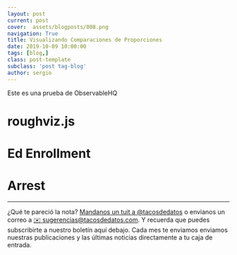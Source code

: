 ```yaml
---
layout: post
current: post
cover:  assets/blogposts/008.png
navigation: True
title: Visualizando Comparaciones de Proporciones
date: 2019-10-09 10:00:00
tags: [blog,]
class: post-template
subclass: 'post tag-blog'
author: sergio
---
```


Este es una prueba de ObservableHQ

# roughviz.js

<div id="observablehq-4142ff84"></div>
<script type="module">
import {Runtime, Inspector} from "https://cdn.jsdelivr.net/npm/@observablehq/runtime@4/dist/runtime.js";
import define from "https://api.observablehq.com/d/f6579491c0a05e07.js?v=3";
const inspect = Inspector.into("#observablehq-4142ff84");
(new Runtime).module(define, name => (name === "chart") && inspect());
</script>

# Ed Enrollment

<div id="observablehq-af0efbd3"></div>
<script type="module">
import {Runtime, Inspector} from "https://cdn.jsdelivr.net/npm/@observablehq/runtime@4/dist/runtime.js";
import define from "https://api.observablehq.com/d/4ce8311e7c8f46df.js?v=3";
const inspect = Inspector.into("#observablehq-af0efbd3");
(new Runtime).module(define, name => (name === "chart") && inspect());
</script>


# Arrest

<div id="observablehq-3491d194"></div>
<script type="module">
import {Runtime, Inspector} from "https://cdn.jsdelivr.net/npm/@observablehq/runtime@4/dist/runtime.js";
import define from "https://api.observablehq.com/d/08c879eb8d20e02f.js?v=3";
const inspect = Inspector.into("#observablehq-3491d194");
(new Runtime).module(define, name => (name === "chart") && inspect());
</script>

*** 

¿Qué te pareció la nota? [Mandanos un tuit a @tacosdedatos](https://twitter.com/share?text=Obvio+que+estuvo+super+el+blog+%40tacosdedatos+%F0%9F%8C%AE) o envianos un correo a [✉️ sugerencias@tacosdedatos.com](mailto:sugerencias@tacosdedatos.com?subject=Sugerencia&body=Hola-holaaa). Y recuerda que puedes subscribirte a nuestro boletín aquí debajo. Cada mes te enviamos enviamos nuestras publicaciones y las últimas noticias directamente a tu caja de entrada.

